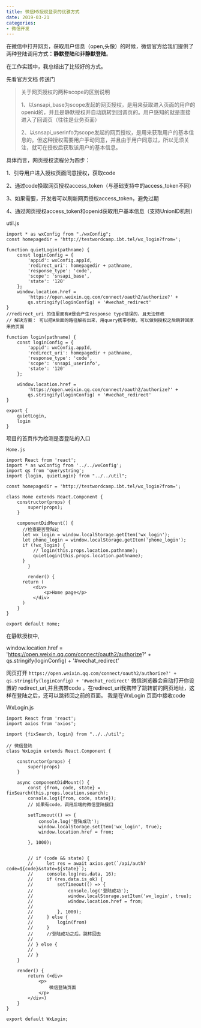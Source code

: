 ```yaml
---
title: 微信H5授权登录的优雅方式
date: 2019-03-21
categories:
- 微信开发 
---
```


在微信中打开网页，获取用户信息（open,头像）的时候，微信官方给我们提供了两种登陆调用方式：**静默登陆**和**非静默登陆**。

在工作实践中，我总结出了比较好的方式。

先看官方文档
传送门

> 关于网页授权的两种scope的区别说明
>
> 1、以snsapi_base为scope发起的网页授权，是用来获取进入页面的用户的openid的，并且是静默授权并自动跳转到回调页的。用户感知的就是直接进入了回调页（往往是业务页面）
>
> 2、以snsapi_userinfo为scope发起的网页授权，是用来获取用户的基本信息的。但这种授权需要用户手动同意，并且由于用户同意过，所以无须关注，就可在授权后获取该用户的基本信息。

具体而言，网页授权流程分为四步：

1、引导用户进入授权页面同意授权，获取code

2、通过code换取网页授权access_token（与基础支持中的access_token不同）

3、如果需要，开发者可以刷新网页授权access_token，避免过期

4、通过网页授权access_token和openid获取用户基本信息（支持UnionID机制）

util.js
```react
import * as wxConfig from "./wxConfig";
const homepagedir = 'http://testwordcamp.ibt.tel/wx_login?from=';

function quietLogin(pathname) {
    const loginConfig = {
        'appid': wxConfig.appId,
        'redirect_uri': homepagedir + pathname,
        'response_type': 'code',
        'scope': 'snsapi_base',
        'state': '120'
    };
    window.location.href =
        'https://open.weixin.qq.com/connect/oauth2/authorize?' +
        qs.stringify(loginConfig) + '#wechat_redirect'
}
//redirect_uri 的值里面有#是会产生response type错误的，且无法修改
// 解决方案： 可以把#后面的路径解析出来，用query携带参数，可以做到授权之后跳转回原来的页面

function login(pathname) {
    const loginConfig = {
        'appid': wxConfig.appId,
        'redirect_uri': homepagedir + pathname,
        'response_type': 'code',
        'scope': 'snsapi_userinfo',
        'state': '120'
    };

    window.location.href =
        'https://open.weixin.qq.com/connect/oauth2/authorize?' +
        qs.stringify(loginConfig) + '#wechat_redirect'
}

export {
    quietLogin,
    login
}
```
项目的首页作为检测是否登陆的入口

```react
Home.js

import React from 'react';
import * as wxConfig from '../../wxConfig';
import qs from 'querystring';
import {login, quietLogin} from "../../util";

const homepagedir = 'http://testwordcamp.ibt.tel/wx_login?from=';

class Home extends React.Component {
    constructor(props) {
        super(props);
    }
    
    componentDidMount() {
      //检查是否登陆过
      let wx_login = window.localStorage.getItem('wx_login');
      let phone_login = window.localStorage.getItem('phone_login');
      if (!wx_login) {
          // login(this.props.location.pathname);
          quietLogin(this.props.location.pathname);
      }
		}

		render() {
      return (
          <div>
              <p>Home page</p>
          </div>
      )
	}
}

export default Home;
```



在静默授权中,

window.location.href =
        'https://open.weixin.qq.com/connect/oauth2/authorize?' +
        qs.stringify(loginConfig) + '#wechat_redirect'

网页打开 `https://open.weixin.qq.com/connect/oauth2/authorize?' +
qs.stringify(loginConfig) + '#wechat_redirect'`
微信浏览器会自动打开你设置的 redirect_uri,并且携带code 。在redirect_uri我携带了跳转前的网页地址，这样在登陆之后，还可以跳转回之前的页面。
我是在WxLogin 页面中接收code 



WxLogin.js

```react
import React from 'react';
import axios from 'axios';

import {fixSearch, login} from "../../util";

// 微信登陆
class WxLogin extends React.Component {

    constructor(props) {
        super(props)
    }

    async componentDidMount() {
        const {from, code, state} = fixSearch(this.props.location.search);
        console.log({from, code, state});
        // 如果有code，调用后端的微信登陆接口

        setTimeout(() => {
            console.log('登陆成功');
            window.localStorage.setItem('wx_login', true);
            window.location.href = from;

        }, 1000);


        // if (code && state) {
        //     let res = await axios.get(`/api/auth?code=${code}&state=${state}`);
        //     console.log(res.data, 16);
        //     if (res.data.is_ok) {
        //         setTimeout(() => {
        //             console.log('登陆成功');
        //             window.localStorage.setItem('wx_login', true);
        //             window.location.href = from;
        //
        //         }, 1000);
        //     } else {
        //         login(from)
        //     }
        //     //登陆成功之后，跳转回去
        //
        // } else {
        //
        // }
    }

    render() {
        return (<div>
            <p>
                微信登陆页面
            </p>
        </div>)
    }
}

export default WxLogin;
```



